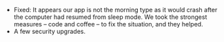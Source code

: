 * Fixed: It appears our app is not the morning type as it would crash after the computer had resumed from sleep mode. We took the strongest measures – code and coffee – to fix the situation, and they helped.
* A few security upgrades.
